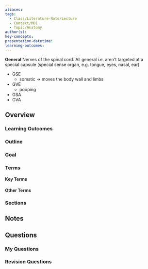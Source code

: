 ```yaml
---
aliases: 
tags:
  - Class/Literature-Note/Lecture
  - Context/MD1
  - Topic/Anatomy
author(s): 
key-concepts: 
presentation-datetime: 
learning-outcomes:
---
```


**General** Nerves of the spinal cord. All general i.e. aren't targeted at a special capsule (special sense organ, e.g. tongue, eyes, nasal, ear)
- GSE
	- somatic -> moves the body wall and limbs
- GVE
	- pooping
- GSA
- GVA

## Overview
### Learning Outcomes

### Outline

### Goal

### Terms
#### Key Terms

#### Other Terms

### Sections


## Notes


## Questions

### My Questions
### Revision Questions




